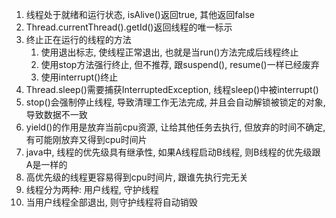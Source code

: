 1. 线程处于就绪和运行状态, isAlive()返回true, 其他返回false
2. Thread.currentThread().getId()返回线程的唯一标示
3. 终止正在运行的线程的方法
    1. 使用退出标志, 使线程正常退出, 也就是当run()方法完成后线程终止
    2. 使用stop方法强行终止, 但不推荐, 跟suspend(), resume()一样已经废弃
    3. 使用interrupt()终止
4. Thread.sleep()需要捕获InterruptedException, 线程sleep()中被interrupt()
5. stop()会强制停止线程, 导致清理工作无法完成, 并且会自动解锁被锁定的对象, 导致数据不一致
6. yield()的作用是放弃当前cpu资源, 让给其他任务去执行, 但放弃的时间不确定, 有可能刚放弃又得到cpu时间片
7. java中, 线程的优先级具有继承性, 如果A线程启动B线程, 则B线程的优先级跟A是一样的
8. 高优先级的线程更容易得到cpu时间片, 跟谁先执行完无关
9. 线程分为两种: 用户线程, 守护线程
10. 当用户线程全部退出, 则守护线程将自动销毁
